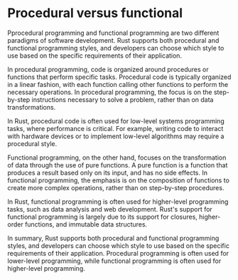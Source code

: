 # Procedural versus functional

Pprocedural programming and functional programming are two different paradigms of software development. Rust supports both procedural and functional programming styles, and developers can choose which style to use based on the specific requirements of their application.

In procedural programming, code is organized around procedures or functions that perform specific tasks. Procedural code is typically organized in a linear fashion, with each function calling other functions to perform the necessary operations. In procedural programming, the focus is on the step-by-step instructions necessary to solve a problem, rather than on data transformations.

In Rust, procedural code is often used for low-level systems programming tasks, where performance is critical. For example, writing code to interact with hardware devices or to implement low-level algorithms may require a procedural style.

Functional programming, on the other hand, focuses on the transformation of data through the use of pure functions. A pure function is a function that produces a result based only on its input, and has no side effects. In functional programming, the emphasis is on the composition of functions to create more complex operations, rather than on step-by-step procedures.

In Rust, functional programming is often used for higher-level programming tasks, such as data analysis and web development. Rust's support for functional programming is largely due to its support for closures, higher-order functions, and immutable data structures.

In summary, Rust supports both procedural and functional programming styles, and developers can choose which style to use based on the specific requirements of their application. Procedural programming is often used for lower-level programming, while functional programming is often used for higher-level programming.